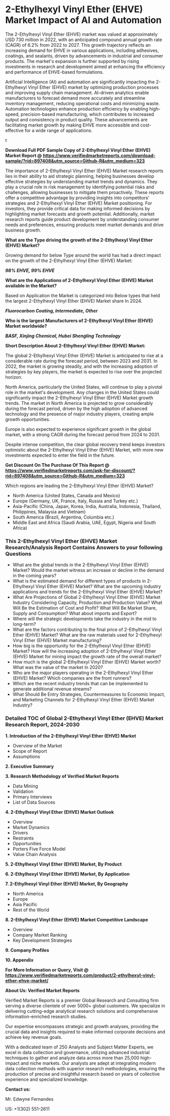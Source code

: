 <meta name="title" content="Global 2-Ethylhexyl Vinyl Ether (EHVE) Market Impact of AI and Automation"><meta name="description" content="The 2-Ethylhexyl Vinyl Ether (EHVE) market was valued at approximately USD 730 million in 2022, with an anticipated compound annual growth rate (CAGR) of 6.2% from 202"><meta name="title" content="2-Ethylhexyl Vinyl Ether (EHVE) Market Size, Share, Scope, Trends, Growth, Opportunities, Analysis, Forecast"><h1>2-Ethylhexyl Vinyl Ether (EHVE) Market Impact of AI and Automation</h1><p>The 2-Ethylhexyl Vinyl Ether (EHVE) market was valued at approximately USD 730 million in 2022, with an anticipated compound annual growth rate (CAGR) of 6.2% from 2022 to 2027. This growth trajectory reflects an increasing demand for EHVE in various applications, including adhesives, coatings, and sealants, driven by advancements in industrial and consumer products. The market's expansion is further supported by rising investments in research and development aimed at enhancing the efficiency and performance of EHVE-based formulations.</p><p>Artificial Intelligence (AI) and automation are significantly impacting the 2-Ethylhexyl Vinyl Ether (EHVE) market by optimizing production processes and improving supply chain management. AI-driven analytics enable manufacturers to forecast demand more accurately and streamline inventory management, reducing operational costs and minimizing waste. Automation technologies enhance production efficiency by enabling high-speed, precision-based manufacturing, which contributes to increased output and consistency in product quality. These advancements are facilitating market growth by making EHVE more accessible and cost-effective for a wide range of applications.</p>t</p><p id="" class=""><strong>Download Full PDF Sample Copy of 2-Ethylhexyl Vinyl Ether (EHVE) Market Report @ <a href="https://www.verifiedmarketreports.com/download-sample/?rid=897408&utm_source=Github-R&utm_medium=323" target="_blank">https://www.verifiedmarketreports.com/download-sample/?rid=897408&utm_source=Github-R&utm_medium=323</a></strong></p><p>The importance of&nbsp;2-Ethylhexyl Vinyl Ether (EHVE) Market research reports lies in their ability to aid strategic planning, helping businesses develop effective strategies by understanding market trends and dynamics. They play a crucial role in risk management by identifying potential risks and challenges, allowing businesses to mitigate them proactively. These reports offer a competitive advantage by providing insights into competitors' strategies and 2-Ethylhexyl Vinyl Ether (EHVE) Market positioning. For investors, they provide critical data for making informed decisions by highlighting market forecasts and growth potential. Additionally, market research reports guide product development by understanding consumer needs and preferences, ensuring products meet market demands and drive business growth.</p><p><strong>What are the&nbsp;Type driving the growth of the 2-Ethylhexyl Vinyl Ether (EHVE) Market?</strong></p><p id="" class="">Growing demand for below Type around the world has had a direct impact on the growth of the 2-Ethylhexyl Vinyl Ether (EHVE) Market:</p><em><strong>98% EHVE, 99% EHVE</strong></em></p><strong>What are the&nbsp;Applications&nbsp;of 2-Ethylhexyl Vinyl Ether (EHVE) Market available in the Market?</strong></p><p id="" class="">Based on Application the Market is categorized into Below types that held the largest 2-Ethylhexyl Vinyl Ether (EHVE) Market share In 2024.</p><em><strong>Fluorocarbon Coating, Intermediate, Other</strong></em></p><strong>Who is the largest Manufacturers of 2-Ethylhexyl Vinyl Ether (EHVE) Market worldwide?</strong></p><p><em><strong>BASF, Xinjing Chemical, Hubei Shengling Technology</strong></em></p><p id="" class=""><strong>Short Description About 2-Ethylhexyl Vinyl Ether (EHVE) Market:</strong></p><p>The global 2-Ethylhexyl Vinyl Ether (EHVE) Market is anticipated to rise at a considerable rate during the forecast period, between 2023 and 2031. In 2022, the market is growing steadily, and with the increasing adoption of strategies by key players, the market is expected to rise over the projected horizon.</p><p>North America, particularly the United States, will continue to play a pivotal role in the market's development. Any changes in the United States could significantly impact the 2-Ethylhexyl Vinyl Ether (EHVE) Market growth trends. The market in North America is projected to grow considerably during the forecast period, driven by the high adoption of advanced technology and the presence of major industry players, creating ample growth opportunities.</p><p>Europe is also expected to experience significant growth in the global market, with a strong CAGR during the forecast period from 2024 to 2031.</p><p>Despite intense competition, the clear global recovery trend keeps investors optimistic about the 2-Ethylhexyl Vinyl Ether (EHVE) Market, with more new investments expected to enter the field in the future.</p><p id="" class=""><strong>Get Discount On The Purchase Of This Report @ <a href="https://www.verifiedmarketreports.com/ask-for-discount/?rid=897408&utm_source=Github-R&utm_medium=323" target="_blank">https://www.verifiedmarketreports.com/ask-for-discount/?rid=897408&utm_source=Github-R&utm_medium=323</a></strong></p>Which regions are leading the 2-Ethylhexyl Vinyl Ether (EHVE) Market?</p><ul><li>North America (United States, Canada and Mexico)</li><li>Europe (Germany, UK, France, Italy, Russia and Turkey etc.)</li><li>Asia-Pacific (China, Japan, Korea, India, Australia, Indonesia, Thailand, Philippines, Malaysia and Vietnam)</li><li>South America (Brazil, Argentina, Columbia etc.)</li><li>Middle East and Africa (Saudi Arabia, UAE, Egypt, Nigeria and South Africa)</li></ul><h3 id="" class="">This 2-Ethylhexyl Vinyl Ether (EHVE) Market Research/Analysis Report Contains Answers to your following Questions</h3><ul><li>What are the global trends in the 2-Ethylhexyl Vinyl Ether (EHVE) Market? Would the market witness an increase or decline in the demand in the coming years?</li><li>What is the estimated demand for different types of products in 2-Ethylhexyl Vinyl Ether (EHVE) Market? What are the upcoming industry applications and trends for the 2-Ethylhexyl Vinyl Ether (EHVE) Market?</li><li>What Are Projections of Global 2-Ethylhexyl Vinyl Ether (EHVE) Market Industry Considering Capacity, Production and Production Value? What Will Be the Estimation of Cost and Profit? What Will Be Market Share, Supply and Consumption? What about imports and Export?</li><li>Where will the strategic developments take the industry in the mid to long-term?</li><li>What are the factors contributing to the final price of 2-Ethylhexyl Vinyl Ether (EHVE) Market? What are the raw materials used for 2-Ethylhexyl Vinyl Ether (EHVE) Market manufacturing?</li><li>How big is the opportunity for the 2-Ethylhexyl Vinyl Ether (EHVE) Market? How will the increasing adoption of 2-Ethylhexyl Vinyl Ether (EHVE) Market for mining impact the growth rate of the overall market?</li><li>How much is the global 2-Ethylhexyl Vinyl Ether (EHVE) Market worth? What was the value of the market In 2020?</li><li>Who are the major players operating in the 2-Ethylhexyl Vinyl Ether (EHVE) Market? Which companies are the front runners?</li><li>Which are the recent industry trends that can be implemented to generate additional revenue streams?</li><li>What Should Be Entry Strategies, Countermeasures to Economic Impact, and Marketing Channels for 2-Ethylhexyl Vinyl Ether (EHVE) Market Industry?</li></ul><h3 id="" class="">Detailed TOC of Global 2-Ethylhexyl Vinyl Ether (EHVE) Market Research Report, 2024-2030</h3><p id="" class=""><strong>1. Introduction of the 2-Ethylhexyl Vinyl Ether (EHVE) Market</strong></p><ul><li>Overview of the Market</li><li>Scope of Report</li><li>Assumptions</li></ul><p id="" class=""><strong>2. Executive Summary</strong></p><p id="" class=""><strong>3. Research Methodology of Verified Market Reports</strong></p><ul><li>Data Mining</li><li>Validation</li><li>Primary Interviews</li><li>List of Data Sources</li></ul><p id="" class=""><strong>4. 2-Ethylhexyl Vinyl Ether (EHVE) Market Outlook</strong></p><ul><li>Overview</li><li>Market Dynamics</li><li>Drivers</li><li>Restraints</li><li>Opportunities</li><li>Porters Five Force Model</li><li>Value Chain Analysis</li></ul><p id="" class=""><strong>5. 2-Ethylhexyl Vinyl Ether (EHVE) Market, By Product</strong></p><p id="" class=""><strong>6. 2-Ethylhexyl Vinyl Ether (EHVE) Market, By Application</strong></p><p id="" class=""><strong>7. 2-Ethylhexyl Vinyl Ether (EHVE) Market, By Geography</strong></p><ul><li>North America</li><li>Europe</li><li>Asia Pacific</li><li>Rest of the World</li></ul><p id="" class=""><strong>8. 2-Ethylhexyl Vinyl Ether (EHVE) Market Competitive Landscape</strong></p><ul><li>Overview</li><li>Company Market Ranking</li><li>Key Development Strategies</li></ul><p id="" class=""><strong>9. Company Profiles</strong></p><p id="" class=""><strong>10. Appendix</strong></p><p id="" class=""><strong>For More Information or Query, Visit @ <a href="https://www.verifiedmarketreports.com/product/2-ethylhexyl-vinyl-ether-ehve-market/" target="_blank">https://www.verifiedmarketreports.com/product/2-ethylhexyl-vinyl-ether-ehve-market/</a></strong></p><p id="" class=""><strong>About Us: Verified Market Reports</strong></p><p id="" class="">Verified Market Reports is a premier Global Research and Consulting firm serving a diverse clientele of over 5000+ global customers. We specialize in delivering cutting-edge analytical research solutions and comprehensive information-enriched research studies.</p><p id="" class="">Our expertise encompasses strategic and growth analyses, providing the crucial data and insights required to make informed corporate decisions and achieve key revenue goals.</p><p id="" class="">With a dedicated team of 250 Analysts and Subject Matter Experts, we excel in data collection and governance, utilizing advanced industrial techniques to gather and analyze data across more than 25,000 high-impact and niche markets. Our analysts are adept at integrating modern data collection methods with superior research methodologies, ensuring the production of precise and insightful research based on years of collective experience and specialized knowledge.</p><p id="" class=""><strong>Contact us:</strong></p><p id="" class="">Mr. Edwyne Fernandes</p><p id="" class="">US: +1(302) 551-2611</p>